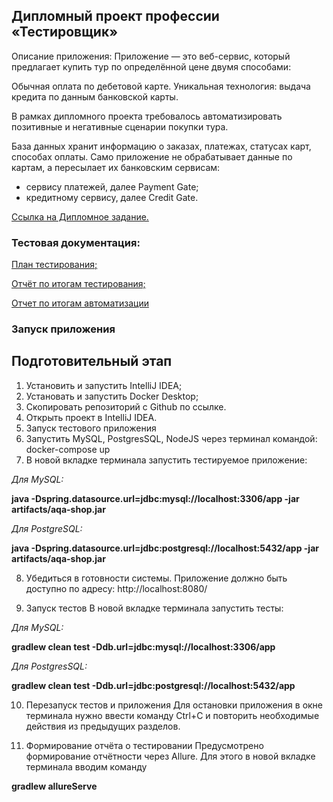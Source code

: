 ## Дипломный проект профессии «Тестировщик»

Описание приложения:
Приложение — это веб-сервис, который предлагает купить тур по определённой цене двумя способами:

Обычная оплата по дебетовой карте.
Уникальная технология: выдача кредита по данным банковской карты.

В рамках дипломного проекта требовалось  автоматизировать позитивные и негативные сценарии покупки тура.

База данных хранит информацию о заказах, платежах, статусах карт, способах оплаты.
Само приложение не обрабатывает данные по картам, а пересылает их банковским сервисам:
- сервису платежей, далее Payment Gate;
- кредитному сервису, далее Credit Gate.


[Ссылка на Дипломное задание.](https://github.com/netology-code/qa-diploma)

### Тестовая документация:
[План тестирования;](https://github.com/SomeName44/DiplomProject/blob/main/Plan.md)

[Отчёт по итогам тестирования;](https://github.com/SomeName44/DiplomProject/blob/main/Report.md)

[Отчет по итогам автоматизации](https://github.com/SomeName44/DiplomProject/blob/main/Summary.md)

### Запуск приложения
## Подготовительный этап
1. Установить и запустить IntelliJ IDEA;
2. Установать и запустить Docker Desktop;
3. Скопировать репозиторий с Github по ссылке.
4. Открыть проект в IntelliJ IDEA.
5. Запуск тестового приложения
6. Запустить MySQL, PostgresSQL, NodeJS через терминал командой:
docker-compose up
7. В новой вкладке терминала запустить тестируемое приложение:

_Для MySQL:_

**java -Dspring.datasource.url=jdbc:mysql://localhost:3306/app -jar artifacts/aqa-shop.jar**

_Для PostgreSQL:_

**java -Dspring.datasource.url=jdbc:postgresql://localhost:5432/app -jar artifacts/aqa-shop.jar**

8. Убедиться в готовности системы. Приложение должно быть доступно по адресу:
http://localhost:8080/

9. Запуск тестов
В новой вкладке терминала запустить тесты:

_Для MySQL:_

**gradlew clean test -Ddb.url=jdbc:mysql://localhost:3306/app**

_Для PostgresSQL:_

**gradlew clean test -Ddb.url=jdbc:postgresql://localhost:5432/app**

10. Перезапуск тестов и приложения
Для остановки приложения в окне терминала нужно ввести команду Ctrl+С и повторить необходимые действия из предыдущих разделов.

11. Формирование отчёта о тестировании
Предусмотрено формирование отчётности через Allure. Для этого в новой вкладке терминала вводим команду

**gradlew allureServe**